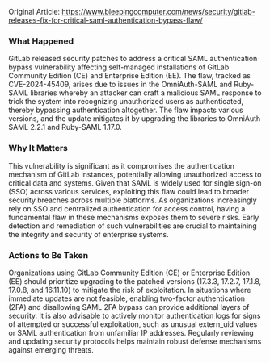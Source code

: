 Original Article: https://www.bleepingcomputer.com/news/security/gitlab-releases-fix-for-critical-saml-authentication-bypass-flaw/

### What Happened

GitLab released security patches to address a critical SAML authentication bypass vulnerability affecting self-managed installations of GitLab Community Edition (CE) and Enterprise Edition (EE). The flaw, tracked as CVE-2024-45409, arises due to issues in the OmniAuth-SAML and Ruby-SAML libraries whereby an attacker can craft a malicious SAML response to trick the system into recognizing unauthorized users as authenticated, thereby bypassing authentication altogether. The flaw impacts various versions, and the update mitigates it by upgrading the libraries to OmniAuth SAML 2.2.1 and Ruby-SAML 1.17.0.

### Why It Matters

This vulnerability is significant as it compromises the authentication mechanism of GitLab instances, potentially allowing unauthorized access to critical data and systems. Given that SAML is widely used for single sign-on (SSO) across various services, exploiting this flaw could lead to broader security breaches across multiple platforms. As organizations increasingly rely on SSO and centralized authentication for access control, having a fundamental flaw in these mechanisms exposes them to severe risks. Early detection and remediation of such vulnerabilities are crucial to maintaining the integrity and security of enterprise systems.

### Actions to Be Taken

Organizations using GitLab Community Edition (CE) or Enterprise Edition (EE) should prioritize upgrading to the patched versions (17.3.3, 17.2.7, 17.1.8, 17.0.8, and 16.11.10) to mitigate the risk of exploitation. In situations where immediate updates are not feasible, enabling two-factor authentication (2FA) and disallowing SAML 2FA bypass can provide additional layers of security. It is also advisable to actively monitor authentication logs for signs of attempted or successful exploitation, such as unusual extern_uid values or SAML authentication from unfamiliar IP addresses. Regularly reviewing and updating security protocols helps maintain robust defense mechanisms against emerging threats.